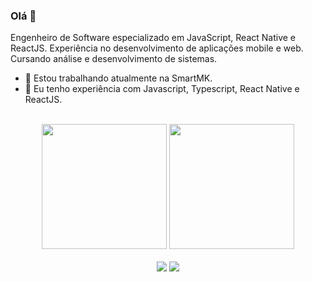 ### Olá 👋

Engenheiro de Software especializado em JavaScript, React Native e ReactJS. Experiência no desenvolvimento de aplicações mobile e web. Cursando análise e desenvolvimento de sistemas.

- 🔭 Estou trabalhando atualmente na SmartMK.
- 🌱 Eu tenho experiência com Javascript, Typescript, React Native e ReactJS.

</br>

<div width="100%" align="center">
  <img height="200em" src="http://github-profile-summary-cards.vercel.app/api/cards/stats?username=enzoodev&theme=github_dark"/>
  <img height="200em" src="https://github-readme-stats.vercel.app/api/top-langs/?username=enzoodev&layout=compact&langs_count=7&theme=github_dark"/>
</div>

</br>

<div align="center"> 
    <a href="https://www.linkedin.com/in/enzo-developer/" target="_blank"><img src="https://img.shields.io/badge/-LinkedIn-%230077B5?style=for-the-badge&logo=linkedin&logoColor=white" target="_blank"></a> 
    <a href = "mailto:ninodm.dev@gmail.com"><img src="https://img.shields.io/badge/-Gmail-%23333?style=for-the-badge&logo=gmail&logoColor=white" target="_blank"></a>
</div>  
